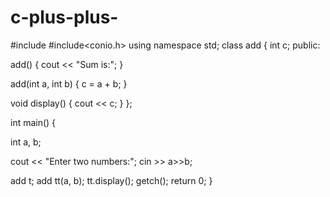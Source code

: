 # c-plus-plus-
#include<iostream>
#include<conio.h>
using namespace std;
class add 
{
   int c;
public:

   add() 
   {
       cout << "Sum is:";
   }

   add(int a, int b) 
   {
       c = a + b;
   }

   void display() 
   {
       cout << c;
   }
};

int main()
 {

   int a, b;

   cout << "Enter two numbers:";
   cin >> a>>b;

   add t;
   add tt(a, b);
   tt.display();
   getch();
   return 0;
}

